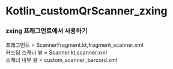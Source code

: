# Kotlin_customQrScanner_zxing
<h3>zxing 프래그먼트에서 사용하기 </h3>
프래그먼트 = ScannerFragment.kt,fragment_scanner.xml<br>
커스텀 스캐너 뷰 = Scanner.kt,scanner.xml<br>
스캐너 내부 뷰 = custom_scanner_barcord.xml
